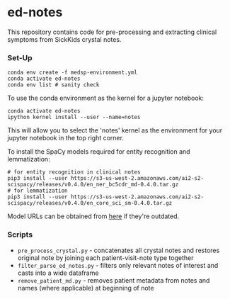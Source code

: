 # ed-notes

This repository contains code for pre-processing and extracting clinical symptoms from SickKids crystal notes. 

### Set-Up

```
conda env create -f medsp-environment.yml
conda activate ed-notes
conda env list # sanity check
```

To use the conda environment as the kernel for a jupyter notebook:
```
conda activate ed-notes
ipython kernel install --user --name=notes
```

This will allow you to select the 'notes' kernel as the environment for your jupyter notebook in the top right corner.


To install the SpaCy models required for entity recognition and lemmatization:

```
# for entity recognition in clinical notes
pip3 install --user https://s3-us-west-2.amazonaws.com/ai2-s2-scispacy/releases/v0.4.0/en_ner_bc5cdr_md-0.4.0.tar.gz
# for lemmatization
pip3 install --user https://s3-us-west-2.amazonaws.com/ai2-s2-scispacy/releases/v0.4.0/en_core_sci_sm-0.4.0.tar.gz
```
Model URLs can be obtained from [here](https://allenai.github.io/scispacy/) if they're outdated.


### Scripts

- `pre_process_crystal.py` - concatenates all crystal notes and restores original note by joining each patient-visit-note type together
- `filter_parse_ed_notes.py` - filters only relevant notes of interest and casts into a wide dataframe
- `remove_patient_md.py` - removes patient metadata from notes and names (where applicable) at beginning of note
